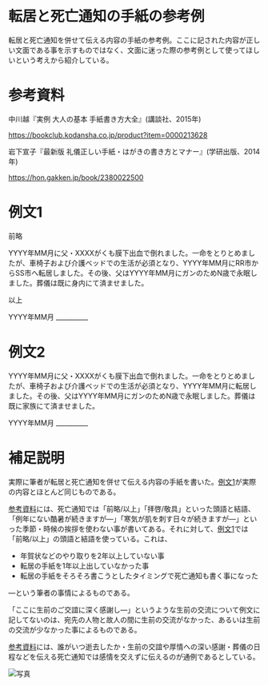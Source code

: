 # 転居と死亡通知の手紙の参考例
転居と死亡通知を併せて伝える内容の手紙の参考例。ここに記された内容が正しい文面である事を示すものではなく、文面に迷った際の参考例として使ってほしいという考えから紹介している。

# 参考資料

中川越『実例 大人の基本 手紙書き方大全』(講談社、2015年)

https://bookclub.kodansha.co.jp/product?item=0000213628

岩下宣子『最新版 礼儀正しい手紙・はがきの書き方とマナー』(学研出版、2014年)

https://hon.gakken.jp/book/2380022500 

# 例文1
前略

YYYY年MM月に父・XXXXがくも膜下出血で倒れました。一命をとりとめましたが、車椅子および介護ベッドでの生活が必須となり、YYYY年MM月にRR市からSS市へ転居しました。その後、父はYYYY年MM月にガンのためN歳で永眠しました。葬儀は既に身内にて済ませました。

以上

YYYY年MM月 __________

# 例文2

YYYY年MM月に父・XXXXがくも膜下出血で倒れました。一命をとりとめましたが、車椅子および介護ベッドでの生活が必須となり、YYYY年MM月に転居しました。その後、父はYYYY年MM月にガンのためN歳で永眠しました。葬儀は既に家族にて済ませました。

YYYY年MM月 __________

# 補足説明
実際に筆者が転居と死亡通知を併せて伝える内容の手紙を書いた。[例文1](https://github.com/RuinDig/shiboutsuuchi-and-tenkyo-tayori#%E4%BE%8B%E6%96%871)が実際の内容とほとんど同じものである。

[参考資料](https://github.com/RuinDig/shiboutsuuchi-and-tenkyo-tayori#%E5%8F%82%E8%80%83%E8%B3%87%E6%96%99)には、死亡通知では「前略/以上」「拝啓/敬具」といった頭語と結語、「例年にない酷暑が続きますが―」「寒気が肌を刺す日々が続きますが―」といった季節・時候の挨拶を使わない事が書いてある。それに対して、[例文1](https://github.com/RuinDig/shiboutsuuchi-and-tenkyo-tayori#%E4%BE%8B%E6%96%871)では「前略/以上」の頭語と結語を使っている。これは、
* 年賀状などのやり取りを2年以上していない事
* 転居の手紙を1年以上出していなかった事
* 転居の手紙をそろそろ書こうとしたタイミングで死亡通知も書く事になった

―という筆者の事情によるものである。

「ここに生前のご交誼に深く感謝し―」というような生前の交流について例文に記してないのは、宛先の人物と故人の間に生前の交流がなかった、あるいは生前の交流が少なかった事によるものである。

[参考資料](https://github.com/RuinDig/shiboutsuuchi-and-tenkyo-tayori#%E5%8F%82%E8%80%83%E8%B3%87%E6%96%99)には、誰がいつ逝去したか・生前の交誼や厚情への深い感謝・葬儀の日程などを伝える死亡通知では感情を交えずに伝えるのが通例であるとしている。

![写真](https://user-images.githubusercontent.com/20723919/125200261-43359b80-e2a5-11eb-80ed-2e216b044bd1.jpg)
